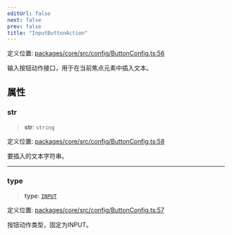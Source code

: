 ```yaml
---
editUrl: false
next: false
prev: false
title: "InputButtonAction"
---
```


定义位置: [packages/core/src/config/ButtonConfig.ts:56](https://github.com/mProjectsCode/obsidian-meta-bind-plugin/blob/6e87907d27dd07b6437b63c980b11d2bfef62599/packages/core/src/config/ButtonConfig.ts#L56)

输入按钮动作接口，用于在当前焦点元素中插入文本。

## 属性

### str

> **str**: `string`

定义位置: [packages/core/src/config/ButtonConfig.ts:58](https://github.com/mProjectsCode/obsidian-meta-bind-plugin/blob/6e87907d27dd07b6437b63c980b11d2bfef62599/packages/core/src/config/ButtonConfig.ts#L58)

要插入的文本字符串。

***

### type

> **type**: [`INPUT`](/obsidian-meta-bind-plugin-docs/api/enumerations/buttonactiontype/#input)

定义位置: [packages/core/src/config/ButtonConfig.ts:57](https://github.com/mProjectsCode/obsidian-meta-bind-plugin/blob/6e87907d27dd07b6437b63c980b11d2bfef62599/packages/core/src/config/ButtonConfig.ts#L57)

按钮动作类型，固定为INPUT。
